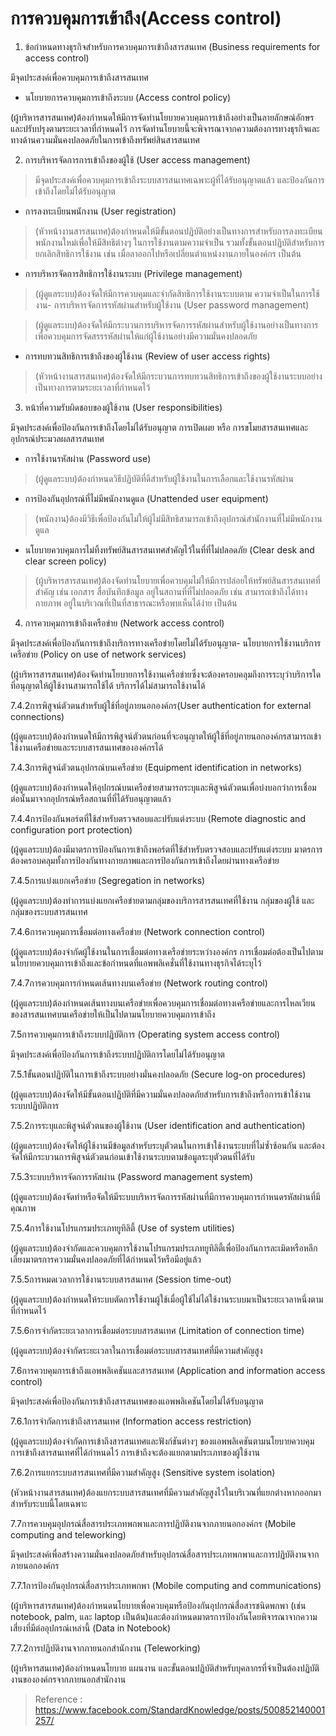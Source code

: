  การควบคุมการเข้าถึง(Access control)
==

1. ข้อกำหนดทางธุรกิจสำหรับการควบคุมการเข้าถึงสารสนเทศ (Business requirements for access control)

มีจุดประสงค์เพื่อควบคุมการเข้าถึงสารสนเทศ

- นโยบายการควบคุมการเข้าถึงระบบ (Access control policy)

(ผู้บริหารสารสนเทศ)ต้องกำหนดให้มีการจัดทำนโยบายควบคุมการเข้าถึงอย่างเป็นลายลักษณ์อักษร และปรับปรุงตามระยะเวลาที่กำหนดไว้ การจัดทำนโยบายนี้จะพิจารณาจากความต้องการทางธุรกิจและทางด้านความมั่นคงปลอดภัยในการเข้าถึงทรัพย์สินสารสนเทศ

2. การบริหารจัดการการเข้าถึงของผู้ใช้ (User access management)

>มีจุดประสงค์เพื่อควบคุมการเข้าถึงระบบสารสนเทศเฉพาะผู้ที่ได้รับอนุญาตแล้ว และป้องกันการเข้าถึงโดยไม่ได้รับอนุญาต

- การลงทะเบียนพนักงาน (User registration)

>(หัวหน้างานสารสนเทศ)ต้องกำหนดให้มีขั้นตอนปฏิบัติอย่างเป็นทางการสำหรับการลงทะเบียนพนักงานใหม่เพื่อให้มีสิทธิต่างๆ ในการใช้งานตามความจำเป็น รวมทั้งขั้นตอนปฏิบัติสำหรับการยกเลิกสิทธิการใช้งาน เช่น เมื่อลาออกไปหรือเปลี่ยนตำแหน่งงานภายในองค์กร เป็นต้น

- การบริหารจัดการสิทธิการใช้งานระบบ (Privilege management)

>(ผู้ดูแลระบบ)ต้องจัดให้มีการควบคุมและจำกัดสิทธิการใช้งานระบบตาม ความจำเป็นในการใช้งาน- การบริหารจัดการรหัสผ่านสำหรับผู้ใช้งาน (User password management)

>(ผู้ดูแลระบบ)ต้องจัดให้มีกระบวนการบริหารจัดการรหัสผ่านสำหรับผู้ใช้งานอย่างเป็นทางการ เพื่อควบคุมการจัดสรรรหัสผ่านให้แก่ผู้ใช้งานอย่างมีความมั่นคงปลอดภัย

- การทบทวนสิทธิการเข้าถึงของผู้ใช้งาน (Review of user access rights)

> (หัวหน้างานสารสนเทศ)ต้องจัดให้มีกระบวนการทบทวนสิทธิการเข้าถึงของผู้ใช้งานระบบอย่างเป็นทางการตามระยะเวลาที่กำหนดไว้

3. หน้าที่ความรับผิดชอบของผู้ใช้งาน (User responsibilities)

มีจุดประสงค์เพื่อป้องกันการเข้าถึงโดยไม่ได้รับอนุญาต การเปิดเผย หรือ การขโมยสารสนเทศและอุปกรณ์ประมวลผลสารสนเทศ

- การใช้งานรหัสผ่าน (Password use)

> (ผู้ดูแลระบบ)ต้องกำหนดวิธีปฏิบัติที่ดีสำหรับผู้ใช้งานในการเลือกและใช้งานรหัสผ่าน

- การป้องกันอุปกรณ์ที่ไม่มีพนักงานดูแล (Unattended user equipment)

>(พนักงาน)ต้องมีวิธีเพื่อป้องกันไม่ให้ผู้ไม่มีสิทธิสามารถเข้าถึงอุปกรณ์สำนักงานที่ไม่มีพนักงานดูแล

- นโยบายควบคุมการไม่ทิ้งทรัพย์สินสารสนเทศสำคัญไว้ในที่ที่ไม่ปลอดภัย (Clear desk and clear screen policy)

>(ผู้บริหารสารสนเทศ)ต้องจัดทำนโยบายเพื่อควบคุมไม่ให้มีการปล่อยให้ทรัพย์สินสารสนเทศที่สำคัญ เช่น เอกสาร สื่อบันทึกข้อมูล อยู่ในสถานที่ที่ไม่ปลอดภัย เช่น สามารถเข้าถึงได้ทางกายภาพ อยู่ในบริเวณที่เป็นที่สาธารณะหรือพบเห็นได้ง่าย เป็นต้น

4. การควบคุมการเข้าถึงเครือข่าย (Network access control)

มีจุดประสงค์เพื่อป้องกันการเข้าถึงบริการทางเครือข่ายโดยไม่ได้รับอนุญาต- นโยบายการใช้งานบริการเครือข่าย (Policy on use of network services)

(ผู้บริหารสารสนเทศ)ต้องจัดทำนโยบายการใช้งานเครือข่ายซึ่งจะต้องครอบคลุมถึงการระบุว่าบริการใดที่อนุญาตให้ผู้ใช้งานสามารถใช้ได้ บริการได้ไม่สามารถใช้งานได้

7.4.2การพิสูจน์ตัวตนสำหรับผู้ใช้ที่อยู่ภายนอกองค์กร(User authentication for external connections)

(ผู้ดูแลระบบ)ต้องกำหนดให้มีการพิสูจน์ตัวตนก่อนที่จะอนุญาตให้ผู้ใช้ที่อยู่ภายนอกองค์กรสามารถเข้าใช้งานเครือข่ายและระบบสารสนเทศขององค์กรได้

7.4.3การพิสูจน์ตัวตนอุปกรณ์บนเครือข่าย (Equipment identification in networks)

(ผู้ดูแลระบบ)ต้องกำหนดให้อุปกรณ์บนเครือข่ายสามารถระบุและพิสูจน์ตัวตนเพื่อบ่งบอกว่าการเชื่อมต่อนั้นมาจากอุปกรณ์หรือสถานที่ที่ได้รับอนุญาตแล้ว

7.4.4การป้องกันพอร์ตที่ใช้สำหรับตรวจสอบและปรับแต่งระบบ (Remote diagnostic and configuration port protection)

(ผู้ดูแลระบบ)ต้องมีมาตรการป้องกันการเข้าถึงพอร์ตที่ใช้สำหรับตรวจสอบและปรับแต่งระบบ มาตรการต้องครอบคลุมทั้งการป้องกันทางกายภาพและการป้องกันการเข้าถึงโดยผ่านทางเครือข่าย

7.4.5การแบ่งแยกเครือข่าย (Segregation in networks)

(ผู้ดูแลระบบ)ต้องทำการแบ่งแยกเครือข่ายตามกลุ่มของบริการสารสนเทศที่ใช้งาน กลุ่มของผู้ใช้ และกลุ่มของระบบสารสนเทศ

7.4.6การควบคุมการเชื่อมต่อทางเครือข่าย (Network connection control)

(ผู้ดูแลระบบ)ต้องจำกัดผู้ใช้งานในการเชื่อมต่อทางเครือข่ายระหว่างองค์กร การเชื่อมต่อต้องเป็นไปตามนโยบายควบคุมการเข้าถึงและข้อกำหนดที่แอพพลิเคชั่นที่ใช้งานทางธุรกิจได้ระบุไว้

7.4.7การควบคุมการกำหนดเส้นทางบนเครือข่าย (Network routing control)

(ผู้ดูแลระบบ)ต้องกำหนดเส้นทางบนเครือข่ายเพื่อควบคุมการเชื่อมต่อทางเครือข่ายและการไหลเวียนของสารสนเทศบนเครือข่ายให้เป็นไปตามนโยบายควบคุมการเข้าถึง

7.5การควบคุมการเข้าถึงระบบปฏิบัติการ (Operating system access control)

มีจุดประสงค์เพื่อป้องกันการเข้าถึงระบบปฏิบัติการโดยไม่ได้รับอนุญาต

7.5.1ขั้นตอนปฏิบัติในการเข้าถึงระบบอย่างมั่นคงปลอดภัย (Secure log-on procedures)

(ผู้ดูแลระบบ)ต้องจัดให้มีขั้นตอนปฏิบัติที่มีความมั่นคงปลอดภัยสำหรับการเข้าถึงหรือการเข้าใช้งานระบบปฏิบัติการ

7.5.2การระบุและพิสูจน์ตัวตนของผู้ใช้งาน (User identification and authentication)

(ผู้ดูแลระบบ)ต้องจัดให้ผู้ใช้งานมีข้อมูลสำหรับระบุตัวตนในการเข้าใช้งานระบบที่ไม่ซ้ำซ้อนกัน และต้องจัดให้มีกระบวนการพิสูจน์ตัวตนก่อนเข้าใช้งานระบบตามข้อมูลระบุตัวตนที่ได้รับ

7.5.3ระบบบริหารจัดการรหัสผ่าน (Password management system)

(ผู้ดูแลระบบ)ต้องจัดทำหรือจัดให้มีระบบบริหารจัดการรหัสผ่านที่มีการควบคุมการกำหนดรหัสผ่านที่มีคุณภาพ

7.5.4การใช้งานโปรแกรมประเภทยูทิลิตี้ (Use of system utilities)

(ผู้ดูแลระบบ)ต้องจำกัดและควบคุมการใช้งานโปรแกรมประเภทยูทิลิตี้เพื่อป้องกันการละเมิดหรือหลีกเลี่ยงมาตรการความมั่นคงปลอดภัยที่ได้กำหนดไว้หรือมีอยู่แล้ว

7.5.5การหมดเวลาการใช้งานระบบสารสนเทศ (Session time-out)

(ผู้ดูแลระบบ)ต้องกำหนดให้ระบบตัดการใช้งานผู้ใช้เมื่อผู้ใช้ไม่ได้ใช้งานระบบมาเป็นระยะเวลาหนึ่งตามที่กำหนดไว้

7.5.6การจำกัดระยะเวลาการเชื่อมต่อระบบสารสนเทศ (Limitation of connection time)

(ผู้ดูแลระบบ)ต้องจำกัดระยะเวลาในการเชื่อมต่อระบบสารสนเทศที่มีความสำคัญสูง

7.6การควบคุมการเข้าถึงแอพพลิเคชันและสารสนเทศ (Application and information access control)

มีจุดประสงค์เพื่อป้องกันการเข้าถึงสารสนเทศของแอพพลิเคชันโดยไม่ได้รับอนุญาต

7.6.1การจำกัดการเข้าถึงสารสนเทศ (Information access restriction)

(ผู้ดูแลระบบ)ต้องจำกัดการเข้าถึงสารสนเทศและฟังก์ชันต่างๆ ของแอพพลิเคชันตามนโยบายควบคุมการเข้าถึงสารสนเทศที่ได้กำหนดไว้ การเข้าถึงจะต้องแยกตามประเภทของผู้ใช้งาน

7.6.2การแยกระบบสารสนเทศที่มีความสำคัญสูง (Sensitive system isolation)

(หัวหน้างานสารสนเทศ)ต้องแยกระบบสารสนเทศที่มีความสำคัญสูงไว้ในบริเวณที่แยกต่างหากออกมาสำหรับระบบนี้โดยเฉพาะ

7.7การควบคุมอุปกรณ์สื่อสารประเภทพกพาและการปฏิบัติงานจากภายนอกองค์กร (Mobile computing and teleworking)

มีจุดประสงค์เพื่อสร้างความมั่นคงปลอดภัยสำหรับอุปกรณ์สื่อสารประเภทพกพาและการปฏิบัติงานจากภายนอกองค์กร

7.7.1การป้องกันอุปกรณ์สื่อสารประเภทพกพา (Mobile computing and communications)

(ผู้บริหารสารสนเทศ)ต้องกำหนดนโยบายเพื่อควบคุมหรือป้องกันอุปกรณ์สื่อสารชนิดพกพา (เช่น notebook, palm, และ laptop เป็นต้น)และต้องกำหนดมาตรการป้องกันโดยพิจารณาจากความเสี่ยงที่มีต่ออุปกรณ์เหล่านี้ (Data in Notebook)

7.7.2การปฏิบัติงานจากภายนอกสำนักงาน (Teleworking)

(ผู้บริหารสนเทศ)ต้องกำหนดนโยบาย แผนงาน และขั้นตอนปฏิบัติสำหรับบุคลากรที่จำเป็นต้องปฏิบัติงานขององค์กรจากภายนอกสำนักงาน



> Reference : https://www.facebook.com/StandardKnowledge/posts/500852140001257/
<!--stackedit_data:
eyJoaXN0b3J5IjpbLTE5NzA4MTkxMCwyNzQ3NzU1Nl19
-->